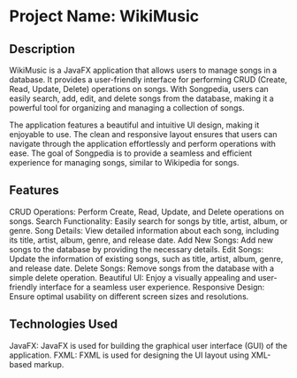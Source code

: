# Project Name: WikiMusic
## Description
WikiMusic is a JavaFX application that allows users to manage songs in a database. It provides a user-friendly interface for performing CRUD (Create, Read, Update, Delete) operations on songs. With Songpedia, users can easily search, add, edit, and delete songs from the database, making it a powerful tool for organizing and managing a collection of songs.

The application features a beautiful and intuitive UI design, making it enjoyable to use. The clean and responsive layout ensures that users can navigate through the application effortlessly and perform operations with ease. The goal of Songpedia is to provide a seamless and efficient experience for managing songs, similar to Wikipedia for songs.

## Features
CRUD Operations: Perform Create, Read, Update, and Delete operations on songs.
Search Functionality: Easily search for songs by title, artist, album, or genre.
Song Details: View detailed information about each song, including its title, artist, album, genre, and release date.
Add New Songs: Add new songs to the database by providing the necessary details.
Edit Songs: Update the information of existing songs, such as title, artist, album, genre, and release date.
Delete Songs: Remove songs from the database with a simple delete operation.
Beautiful UI: Enjoy a visually appealing and user-friendly interface for a seamless user experience.
Responsive Design: Ensure optimal usability on different screen sizes and resolutions.
## Technologies Used
JavaFX: JavaFX is used for building the graphical user interface (GUI) of the application.
FXML: FXML is used for designing the UI layout using XML-based markup.
